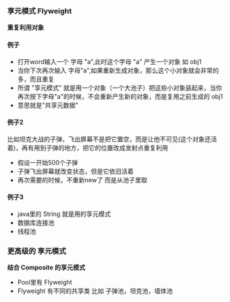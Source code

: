 ### 享元模式 Flyweight

**重复利用对象**

#### 例子

- 打开word输入一个 字母 "a",此时这个字母 "a" 产生一个对象 如 obj1
- 当你下次再次输入 字母"a",如果重新生成对象，那么这个小对象就会非常的多，而且重复
- 所谓 "享元模式" 就是用一个对象（一个大池子）把这些小对象装起来，当你再次按下字母"a"的时候，不会重新产生新的对象，而是复用之前生成的 obj1
- 意思就是"共享元数据" 

#### 例子2

比如坦克大战的子弹，飞出屏幕不是把它置空，而是让他不可见(这个对象还活着)，再有用到子弹的地方，把它的位置改成发射点重复利用

- 假设一开始500个子弹
- 子弹飞出屏幕就改变状态，但是它依旧活着
- 再次需要的时候，不重新new了 而是从池子里取

#### 例子3

- java里的 String 就是用的享元模式
- 数据库连接池
- 线程池

### 更高级的 享元模式

**结合 Composite 的享元模式**

- Pool里有 Flyweight
- Flyweight 有不同的共享类 比如 子弹池，坦克池，墙体池
